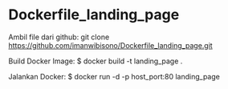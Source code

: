 # Dockerfile_landing_page

Ambil file dari github: git clone https://github.com/imanwibisono/Dockerfile_landing_page.git

Build Docker Image: $ docker build -t landing_page .

Jalankan Docker: $ docker run -d -p host_port:80 landing_page
